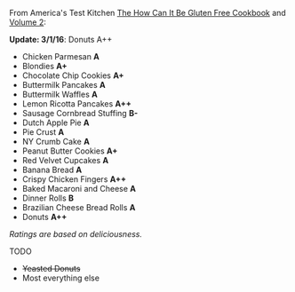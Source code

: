 From America's Test Kitchen [The How Can It Be Gluten Free Cookbook](http://www.amazon.com/The-How-Gluten-Free-Cookbook/dp/1936493616) and [Volume 2](http://www.amazon.com/The-How-Gluten-Free-Cookbook-Volume/dp/1936493985):

**Update: 3/1/16**: Donuts A++

* Chicken Parmesan **A**
* Blondies **A+**
* Chocolate Chip Cookies **A+**
* Buttermilk Pancakes **A**
* Buttermilk Waffles **A**
* Lemon Ricotta Pancakes **A++**
* Sausage Cornbread Stuffing **B-**
* Dutch Apple Pie **A**
* Pie Crust **A**
* NY Crumb Cake **A**
* Peanut Butter Cookies **A+**
* Red Velvet Cupcakes **A**
* Banana Bread **A**
* Crispy Chicken Fingers **A++**
* Baked Macaroni and Cheese **A**
* Dinner Rolls **B**
* Brazilian Cheese Bread Rolls **A**
* Donuts **A++**

*Ratings are based on deliciousness.*

TODO
- ~~Yeasted Donuts~~
- Most everything else
